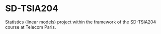 # SD-TSIA204
Statistics (linear models) project within the framework of the SD-TSIA204 course at Telecom Paris.
